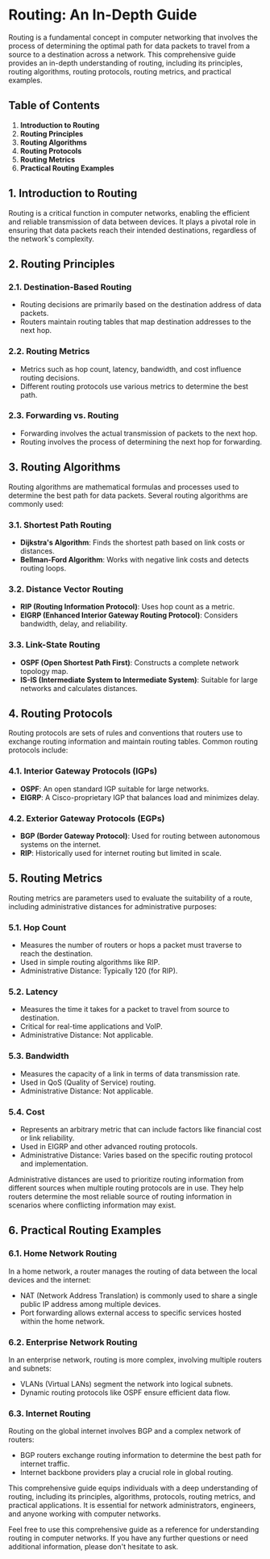 # Routing: An In-Depth Guide

Routing is a fundamental concept in computer networking that involves the process of determining the optimal path for data packets to travel from a source to a destination across a network. This comprehensive guide provides an in-depth understanding of routing, including its principles, routing algorithms, routing protocols, routing metrics, and practical examples.

## Table of Contents
1. **Introduction to Routing**
2. **Routing Principles**
3. **Routing Algorithms**
4. **Routing Protocols**
5. **Routing Metrics**
6. **Practical Routing Examples**

## 1. Introduction to Routing

Routing is a critical function in computer networks, enabling the efficient and reliable transmission of data between devices. It plays a pivotal role in ensuring that data packets reach their intended destinations, regardless of the network's complexity.

## 2. Routing Principles

### 2.1. Destination-Based Routing

- Routing decisions are primarily based on the destination address of data packets.
- Routers maintain routing tables that map destination addresses to the next hop.

### 2.2. Routing Metrics

- Metrics such as hop count, latency, bandwidth, and cost influence routing decisions.
- Different routing protocols use various metrics to determine the best path.

### 2.3. Forwarding vs. Routing

- Forwarding involves the actual transmission of packets to the next hop.
- Routing involves the process of determining the next hop for forwarding.

## 3. Routing Algorithms

Routing algorithms are mathematical formulas and processes used to determine the best path for data packets. Several routing algorithms are commonly used:

### 3.1. Shortest Path Routing

- **Dijkstra's Algorithm**: Finds the shortest path based on link costs or distances.
- **Bellman-Ford Algorithm**: Works with negative link costs and detects routing loops.

### 3.2. Distance Vector Routing

- **RIP (Routing Information Protocol)**: Uses hop count as a metric.
- **EIGRP (Enhanced Interior Gateway Routing Protocol)**: Considers bandwidth, delay, and reliability.

### 3.3. Link-State Routing

- **OSPF (Open Shortest Path First)**: Constructs a complete network topology map.
- **IS-IS (Intermediate System to Intermediate System)**: Suitable for large networks and calculates distances.

## 4. Routing Protocols

Routing protocols are sets of rules and conventions that routers use to exchange routing information and maintain routing tables. Common routing protocols include:

### 4.1. Interior Gateway Protocols (IGPs)

- **OSPF**: An open standard IGP suitable for large networks.
- **EIGRP**: A Cisco-proprietary IGP that balances load and minimizes delay.

### 4.2. Exterior Gateway Protocols (EGPs)

- **BGP (Border Gateway Protocol)**: Used for routing between autonomous systems on the internet.
- **RIP**: Historically used for internet routing but limited in scale.

## 5. Routing Metrics

Routing metrics are parameters used to evaluate the suitability of a route, including administrative distances for administrative purposes:

### 5.1. Hop Count

- Measures the number of routers or hops a packet must traverse to reach the destination.
- Used in simple routing algorithms like RIP.
- Administrative Distance: Typically 120 (for RIP).

### 5.2. Latency

- Measures the time it takes for a packet to travel from source to destination.
- Critical for real-time applications and VoIP.
- Administrative Distance: Not applicable.

### 5.3. Bandwidth

- Measures the capacity of a link in terms of data transmission rate.
- Used in QoS (Quality of Service) routing.
- Administrative Distance: Not applicable.

### 5.4. Cost

- Represents an arbitrary metric that can include factors like financial cost or link reliability.
- Used in EIGRP and other advanced routing protocols.
- Administrative Distance: Varies based on the specific routing protocol and implementation.

Administrative distances are used to prioritize routing information from different sources when multiple routing protocols are in use. They help routers determine the most reliable source of routing information in scenarios where conflicting information may exist.

## 6. Practical Routing Examples

### 6.1. Home Network Routing

In a home network, a router manages the routing of data between the local devices and the internet:

- NAT (Network Address Translation) is commonly used to share a single public IP address among multiple devices.
- Port forwarding allows external access to specific services hosted within the home network.

### 6.2. Enterprise Network Routing

In an enterprise network, routing is more complex, involving multiple routers and subnets:

- VLANs (Virtual LANs) segment the network into logical subnets.
- Dynamic routing protocols like OSPF ensure efficient data flow.

### 6.3. Internet Routing

Routing on the global internet involves BGP and a complex network of routers:

- BGP routers exchange routing information to determine the best path for internet traffic.
- Internet backbone providers play a crucial role in global routing.

This comprehensive guide equips individuals with a deep understanding of routing, including its principles, algorithms, protocols, routing metrics, and practical applications. It is essential for network administrators, engineers, and anyone working with computer networks.

Feel free to use this comprehensive guide as a reference for understanding routing in computer networks. If you have any further questions or need additional information, please don't hesitate to ask.

